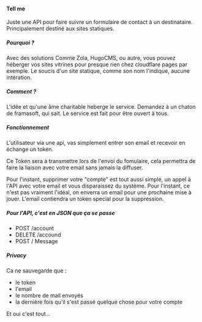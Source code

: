 #### Tell me
Juste une API pour faire suivre un formulaire de contact à un destinataire. Principalement destiné aux sites statiques.

##### Pourquoi ?
Avec des solutions Comme Zola, HugoCMS, ou autre, vous pouvez héberger vos sites vitrines pour presque rien chez cloudflare pages par exemple. Le soucis d'un site statique, comme son nom l'indique, aucune intération.

##### Comment ?
L'idée et qu'une âme charitable heberge le service. Demandez à un chaton de framasoft, qui sait. Le service est fait pour être ouvert à tous.

##### Fonctionnement
L'utilisateur via une api, vas simplement entrer son email et recevoir en échange un token.

Ce Token sera à transmettre lors de l'envoi du fomulaire, cela permettra de faire la liaison avec votre email sans jamais la diffuser.

Pour l'instant, supprimer votre "compte" est tout aussi simple, un appel à l'API avec votre email et vous disparaissez du système. Pour l'instant, ce n'est pas vraiment l'idéal, on enverra un email pour une prochaine mise à jouer. L'email contiendra un token special pour la suppression.

##### Pour l'API, c'est en JSON que ça se passe
- POST /account
- DELETE /accound
- POST / Message

##### Privacy
Ca ne sauvegarde que :
- le token
- l'email
- le nombre de mail envoyés
- la dernière fois qu'il s'est passé quelque chose pour votre compte

Et oui c'est tout...